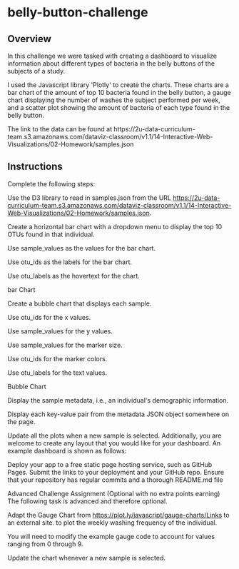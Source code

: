 # belly-button-challenge

<h2>Overview</h2>
<p>In this challenge we were tasked with creating a dashboard to visualize information about different types of bacteria in the belly buttons of the subjects of a study.</p>
<p>I used the Javascript library 'Plotly' to create the charts. These charts are a bar chart of the amount of top 10 bacteria found in the belly button, a gauge chart displaying the number of washes the subject performed per week, and a scatter plot showing the amount of bacteria of each type found in the belly button.</p>
<p>The link to the data can be found at https://2u-data-curriculum-team.s3.amazonaws.com/dataviz-classroom/v1.1/14-Interactive-Web-Visualizations/02-Homework/samples.json</p>

<h2>Instructions</h2>
Complete the following steps:

Use the D3 library to read in samples.json from the URL https://2u-data-curriculum-team.s3.amazonaws.com/dataviz-classroom/v1.1/14-Interactive-Web-Visualizations/02-Homework/samples.json.

Create a horizontal bar chart with a dropdown menu to display the top 10 OTUs found in that individual.

Use sample_values as the values for the bar chart.

Use otu_ids as the labels for the bar chart.

Use otu_labels as the hovertext for the chart.

bar Chart

Create a bubble chart that displays each sample.

Use otu_ids for the x values.

Use sample_values for the y values.

Use sample_values for the marker size.

Use otu_ids for the marker colors.

Use otu_labels for the text values.

Bubble Chart

Display the sample metadata, i.e., an individual's demographic information.

Display each key-value pair from the metadata JSON object somewhere on the page.

Update all the plots when a new sample is selected. Additionally, you are welcome to create any layout that you would like for your dashboard. An example dashboard is shown as follows:

Deploy your app to a free static page hosting service, such as GitHub Pages. Submit the links to your deployment and your GitHub repo. Ensure that your repository has regular commits and a thorough README.md file

Advanced Challenge Assignment (Optional with no extra points earning)
The following task is advanced and therefore optional.

Adapt the Gauge Chart from https://plot.ly/javascript/gauge-charts/Links to an external site. to plot the weekly washing frequency of the individual.

You will need to modify the example gauge code to account for values ranging from 0 through 9.

Update the chart whenever a new sample is selected.

